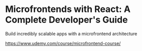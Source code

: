 # Microfrontends with React: A Complete Developer's Guide

Build incredibly scalable apps with a microfrontend architecture

https://www.udemy.com/course/microfrontend-course/
